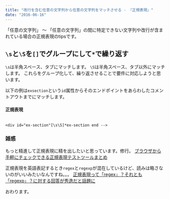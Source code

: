 ```yaml
---
title: "改行を含む任意の文字列から任意の文字列をマッチさせる - 『正規表現』"
date: "2016-06-16"
---
```


「任意の文字列」 〜 「任意の文字列」の間に特定できない文字列や改行が含まれている場合の正規表現のtipsです。

## `\s`と`\S`を`[]`でグループにして`*`で繰り返す

`\s`は半角スペース、タブにマッチします。 `\S`は半角スペース、タブ以外にマッチします。 これらをグループ化して、繰り返させることで要件に対応しようと思います。

以下の例は`exsection`という`id`属性からそのエンドポイントをあらわしたコメントアウトまでにマッチします。

#### 正規表現

```

<div id="ex-section"[\s\S]*ex-section end -->
```

### 雑感

もっと精進して正規表現に精を出したいと思っています。修行。 [ブラウザから手軽にチェックできる正規表現テストツールまとめ](http://nelog.jp/regular-expression-online-tools)

正規表現を英語表記するとき`regex`と`regexp`が混在しているけど、読みは略さないのがいいみたいなんですね。。。 [正規表現って「regex」？それとも「regexp」？に対する回答が秀逸だと話題に](http://www.softantenna.com/wp/software/regex-or-regexp/)

おわります。
